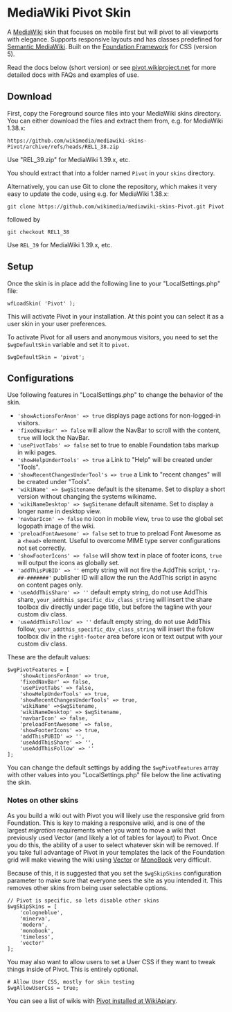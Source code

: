 # MediaWiki Pivot Skin

A [MediaWiki](http://www.mediawiki.org) skin that focuses on mobile first but will pivot to all viewports with elegance.
Supports responsive layouts and has classes predefined for [Semantic MediaWiki](https://www.semantic-mediawiki.org/wiki/Semantic_MediaWiki).
Built on the [Foundation Framework](https://get.foundation/) for CSS (version 5).

Read the docs below (short version) or see [pivot.wikiproject.net](https://pivot.wikiproject.net) for more detailed docs
with FAQs and examples of use.

## Download

First, copy the Foreground source files into your MediaWiki skins directory. You can either download the files and
extract them from, e.g. for MediaWiki 1.38.x:

    https://github.com/wikimedia/mediawiki-skins-Pivot/archive/refs/heads/REL1_38.zip

Use "REL_39.zip" for MediaWiki 1.39.x, etc.

You should extract that into a folder named `Pivot` in your `skins` directory.

Alternatively, you can use Git to clone the repository, which makes it very easy to update the code, using e.g. for
MediaWiki 1.38.x:

    git clone https://github.com/wikimedia/mediawiki-skins-Pivot.git Pivot

followed by

    git checkout REL1_38

Use `REL_39` for MediaWiki 1.39.x, etc.

## Setup

Once the skin is in place add the following line to your "LocalSettings.php" file:

    wfLoadSkin( 'Pivot' );

This will activate Pivot in your installation. At this point you can select it as a user skin in your user preferences.

To activate Pivot for all users and anonymous visitors, you need to set the `$wgDefaultSkin` variable and set it to `pivot`.

    $wgDefaultSkin = 'pivot';

## Configurations

Use following features in "LocalSettings.php" to change the behavior of the skin. 

- `'showActionsForAnon' => true` displays page actions for non-logged-in visitors.
- `'fixedNavBar' => false` will allow the NavBar to scroll with the content, `true` will lock the NavBar.
- `'usePivotTabs' => false` set to true to enable Foundation tabs markup in wiki pages.
- `'showHelpUnderTools' => true` a Link to "Help" will be created under "Tools".
- `'showRecentChangesUnderTool's => true` a Link to "recent changes" will be created under "Tools".
- `'wikiName' => $wgSitename` default is the sitename. Set to display a short version without changing the systems wikiname.
- `'wikiNameDesktop' => $wgSitename` default sitename. Set to display a longer name in desktop view.
- `'navbarIcon' => false` no icon in mobile view, `true` to use the global set logopath image of the wiki.
- `'preloadFontAwesome' => false` set to true to preload Font Awesome as a `<head>` element. Useful to overcome MIME type server configurations not set correctly.
- `'showFooterIcons' => false` will show text in place of footer icons, `true` will output the icons as globally set.
- `'addThisPUBID' => ''` empty string will not fire the AddThis script, `'ra-##-#######'` publisher ID will allow the run the AddThis script in async on content pages only.
- `'useAddThisShare' => ''` default empty string, do not use AddThis share, `your_addthis_specific_div_class_string` will insert the share toolbox div directly under page title, but before the tagline with your custom div class.
- `'useAddThisFollow' => ''` default empty string, do not use AddThis follow, `your_addthis_specific_div_class_string` will insert the follow toolbox div in the `right-footer` area before icon or text output with your custom div class.

These are the default values:

	$wgPivotFeatures = [
		'showActionsForAnon' => true,
		'fixedNavBar' => false,
		'usePivotTabs' => false,
		'showHelpUnderTools' => true,
		'showRecentChangesUnderTools' => true,
		'wikiName' =>$wgSitename,
		'wikiNameDesktop' => $wgSitename,
		'navbarIcon' => false,
		'preloadFontAwesome' => false,
		'showFooterIcons' => true,
		'addThisPUBID' => '',
		'useAddThisShare' => '',
		'useAddThisFollow' => ''
	];

You can change the default settings by adding the `$wgPivotFeatures` array with other values into you "LocalSettings.php"
file below the line activating the skin.

### Notes on other skins

As you build a wiki out with Pivot you will likely use the responsive grid from Foundation. This is key to making a
responsive wiki, and is one of the largest _migration_ requirements when you want to move a wiki that previously used
Vector (and likely a lot of tables for layout) to Pivot. Once you do this, the ability of a user to select whatever
skin will be removed. If you take full advantage of Pivot in your templates the lack of the Foundation grid will make
viewing the wiki using [Vector](https://www.mediawiki.org/wiki/Skin:Vector) or [MonoBook](https://www.mediawiki.org/wiki/Skin:MonoBook) 
very difficult.

Because of this, it is suggested that you set the `$wgSkipSkins` configuration parameter to make sure that everyone sees
the site as you intended it. This removes other skins from being user selectable options.

    // Pivot is specific, so lets disable other skins
    $wgSkipSkins = [
        'cologneblue',
        'minerva',
        'modern',
        'monobook',
        'timeless',
        'vector'
    ];

You may also want to allow users to set a User CSS if they want to tweak things inside of Pivot. This is entirely optional.

    # Allow User CSS, mostly for skin testing
    $wgAllowUserCss = true;

You can see a list of wikis with [Pivot installed at WikiApiary](https://wikiapiary.com/wiki/Skin:Pivot).